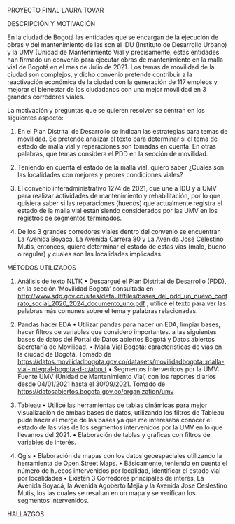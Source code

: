 PROYECTO FINAL LAURA TOVAR

DESCRIPCIÓN Y MOTIVACIÓN

En la ciudad de Bogotá las entidades que se encargan de la ejecución de obras y del mantenimiento de las son el IDU (Instituto de Desarrollo Urbano) y la UMV (Unidad de Mantenimiento Vial y precisamente, estas entidades han firmado un convenio para ejecutar obras de mantenimiento en la malla vial de Bogotá en el mes de Julio de 2021. Los temas de movilidad de la ciudad son complejos, y dicho convenio pretende contribuir a la reactivación económica de la ciudad con la generación de 117 empleos y mejorar el bienestar de los ciudadanos con una mejor movilidad en 3 grandes corredores viales.

La motivación y preguntas que se quieren resolver se centran en los siguientes aspecto:

1.	En el Plan Distrital de Desarrollo se indican las estrategias para temas de movilidad. Se pretende analizar el texto para determinar si el tema de estado de malla vial y reparaciones son tomadas en cuenta. En otras palabras, que temas considera el PDD en la sección de movilidad. 

2.	Teniendo en cuenta el estado de la malla vial, quiero saber ¿Cuales son las localidades con mejores y peores condiciones viales?

3.	El convenio interadministrativo 1274 de 2021, que une a IDU y a UMV para realizar actividades de mantenimiento y rehabilitación, por lo que quisiera saber si las reparaciones (huecos) que actualmente registra el estado de la malla vial están siendo considerados por las UMV en los registros de segmentos terminados. 

4.	De los 3 grandes corredores viales dentro del convenio se encuentran La Avenida Boyacá, La Avenida Carrera 80 y La Avenida José Celestino Mutis, entonces, quiero determinar el estado de estas vías (malo, bueno o regular) y cuales son las localidades implicadas.

MÉTODOS UTILIZADOS

1.	Análisis de texto NLTK
•	Descargué el Plan Distrital de Desarrollo (PDD), en la sección ‘Movilidad Bogotá’ consultada en http://www.sdp.gov.co/sites/default/files/bases_del_pdd_un_nuevo_contrato_social_2020_2024_documento_uno.pdf , utilicé el texto para ver las palabras más comunes sobre el tema y palabras relacionadas. 

2.	Pandas hacer EDA
•	Utilizar pandas para hacer un EDA, limpiar bases, hacer filtros de variables que considero importantes. a las siguientes bases de datos del Portal de Datos abiertos Bogotá y Datos abiertos Secretaría de Movilidad.
•	Malla Vial Bogotá: características de vías en la ciudad de Bogotá. Tomado de https://datos.movilidadbogota.gov.co/datasets/movilidadbogota::malla-vial-integral-bogota-d-c/about 
•	Segmentos intervenidos por la UMV: Fuente UMV (Unidad de Mantenimiento Vial) con los reportes diarios desde 04/01/2021 hasta el 30/09/2021. Tomado de https://datosabiertos.bogota.gov.co/organization/umv 

3.	Tableau
•	Utilicé las herramientas de tablas dinámicas para mejor visualización de ambas bases de datos, utilizando los filtros de Tableau pude hacer el merge de las bases ya que me interesaba conocer el estado de las vías de los segmentos intervenidos por la UMV en lo que llevamos del 2021.
•	Elaboración de tablas y gráficas con filtros de variables de interés. 

4.	Qgis
•	Elaboración de mapas con los datos geoespaciales utilizando la herramienta de Open Street Maps.
•	Básicamente, teniendo en cuenta el número de huecos intervenidos por localidad,  identificar el estado vial por localidades
•	Existen 3 Corredores principales de interés, La Avenida Boyacá, la Avenida Agoberto Mejía y la Avenida Jose Ceslestino Mutis, los las cuales se resaltan en un mapa y se verifican los segmentos intervenidos.

HALLAZGOS



